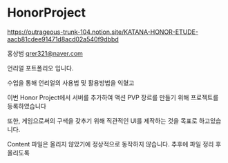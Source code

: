 # HonorProject
https://outrageous-trunk-104.notion.site/KATANA-HONOR-ETUDE-aacb81cdee91471d8acd02a540f9dbbd

홍상범
qrer321@naver.com

언리얼 포트폴리오 입니다.
 
수업을 통해 언리얼의 사용법 및 활용방법을 익혔고

이번 Honor Project에서 서버를 추가하여 액션 PVP 장르를 만들기 위해 프로젝트를 등록하였습니다

또한, 게임으로써의 구색을 갖추기 위해 직관적인 UI를 제작하는 것을 목표로 하고있습니다.




Content 파일은 올리지 않았기에 정상적으로 동작하지 않습니다.
추후에 파일 정리 후 올리도록 
